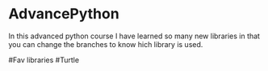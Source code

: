 # AdvancePython
In this advanced python course I have learned so many new libraries in that you can change the branches to know hich library is used.

#Fav libraries 
#Turtle
